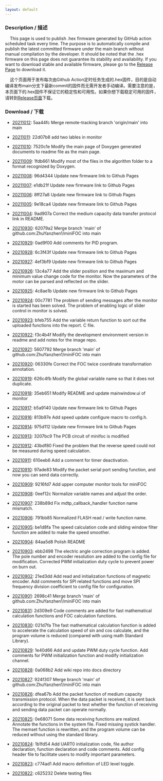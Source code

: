 ```yaml
---
layout: default
---
```


### Description / 描述

&nbsp;&nbsp;&nbsp;&nbsp;This page is used to publish .hex firmware generated by GitHub action scheduled task every time. The purpose is to automatically compile and publish the latest committed firmware under the main branch without manual compilation by the developer. It should be noted that the .hex firmware on this page does not guarantee its stability and availability. If you want to download stable and available firmware, please go to the [Release Page](https://github.com/ZhuYanzhen1/miniFOC/releases) to download it.

&nbsp;&nbsp;&nbsp;&nbsp;这个页面用于发布每次由Github Action定时任务生成的.hex固件，目的是自动编译发布main分支下最新commit的固件而无需开发者手动编译。需要注意的是，本页面下的.hex固件不保证它的稳定性和可用性。如果你想下载稳定可用的固件，请转到[Release页面](https://github.com/ZhuYanzhen1/miniFOC/releases)下载。

### Download / 下载&nbsp;
 
+ [20211012](https://gitee.com/zhuyanzhen1/minifoc_firmware/raw/master/202110/20211012.hex): 5aa44fc Merge remote-tracking branch 'origin/main' into main
 
+ [20211011](https://gitee.com/zhuyanzhen1/minifoc_firmware/raw/master/202110/20211011.hex): 22d07b8 add two lables in monitor
 
+ [20211010](https://gitee.com/zhuyanzhen1/minifoc_firmware/raw/master/202110/20211010.hex): 7520c1e Modify the main page of Doxygen generated documents to readme file as the main page.
 
+ [20211009](https://gitee.com/zhuyanzhen1/minifoc_firmware/raw/master/202110/20211009.hex): 1fdb661 Modify most of the files in the algorithm folder to a format recognized by Doxygen.
 
+ [20211008](https://gitee.com/zhuyanzhen1/minifoc_firmware/raw/master/202110/20211008.hex): 96d4344 Update new firmware link to Github Pages
 
+ [20211007](https://gitee.com/zhuyanzhen1/minifoc_firmware/raw/master/202110/20211007.hex): e1db21f Update new firmware link to Github Pages
 
+ [20211006](https://gitee.com/zhuyanzhen1/minifoc_firmware/raw/master/202110/20211006.hex): 8ff27a8 Update new firmware link to Github Pages
 
+ [20211005](https://gitee.com/zhuyanzhen1/minifoc_firmware/raw/master/202110/20211005.hex): 9e18ca4 Update new firmware link to Github Pages
 
+ [20211004](https://gitee.com/zhuyanzhen1/minifoc_firmware/raw/master/202110/20211004.hex): 9ad907a Correct the medium capacity data transfer protocol link in README.

+ [20210930](https://gitee.com/zhuyanzhen1/minifoc_firmware/raw/master/202109/20210930.hex): 62079a2 Merge branch 'main' of github.com:ZhuYanzhen1/miniFOC into main

+ [20210929](https://gitee.com/zhuyanzhen1/minifoc_firmware/raw/master/202109/20210929.hex): 0ad9f00 Add comments for PID program.

+ [20210928](https://gitee.com/zhuyanzhen1/minifoc_firmware/raw/master/202109/20210928.hex): 6c3f43f Update new firmware link to Github Pages

+ [20210927](https://gitee.com/zhuyanzhen1/minifoc_firmware/raw/master/202109/20210927.hex): 4ef3bf9 Update new firmware link to Github Pages

+ [20210926](https://gitee.com/zhuyanzhen1/minifoc_firmware/raw/master/202109/20210926.hex): 13c4a77 Add the slider position and the maximum and minimum value change code for the monitor. Now the parameters of the motor can be parsed and reflected on the slider.

+ [20210925](https://gitee.com/zhuyanzhen1/minifoc_firmware/raw/master/202109/20210925.hex): 4c8ae1b Update new firmware link to Github Pages

+ [20210924](https://gitee.com/zhuyanzhen1/minifoc_firmware/raw/master/202109/20210924.hex): 00c7781 The problem of sending messages after the monitor is started has been solved. The problem of enabling logic of slider control in monitor is solved.

+ [20210923](https://gitee.com/zhuyanzhen1/minifoc_firmware/raw/master/202109/20210923.hex): bfeb755 Add the variable return function to sort out the uploaded functions into the report. C file.

+ [20210922](https://gitee.com/zhuyanzhen1/minifoc_firmware/raw/master/202109/20210922.hex): f3c4b4f Modify the development environment version in readme and add notes for the image repo.

+ [20210921](https://gitee.com/zhuyanzhen1/minifoc_firmware/raw/master/202109/20210921.hex): 5607792 Merge branch 'main' of github.com:ZhuYanzhen1/miniFOC into main

+ [20210920](https://gitee.com/zhuyanzhen1/minifoc_firmware/raw/master/202109/20210920.hex): 06330fe Correct the FOC twice coordinate transformation annotation.

+ [20210919](https://gitee.com/zhuyanzhen1/minifoc_firmware/raw/master/202109/20210919.hex): 626c4fb Modify the global variable name so that it does not duplicate.

+ [20210918](https://gitee.com/zhuyanzhen1/minifoc_firmware/raw/master/202109/20210918.hex): 35eb651 Modify README and update mainwindow.ui of monitor

+ [20210917](https://gitee.com/zhuyanzhen1/minifoc_firmware/raw/master/202109/20210917.hex): b5a9140 Update new firmware link to Github Pages

+ [20210916](https://gitee.com/zhuyanzhen1/minifoc_firmware/raw/master/202109/20210916.hex): 813b97e Add speed update configure macro to config.h.

+ [20210914](https://gitee.com/zhuyanzhen1/minifoc_firmware/raw/master/202109/20210914.hex): 975d112 Update new firmware link to Github Pages

+ [20210913](https://gitee.com/zhuyanzhen1/minifoc_firmware/raw/master/202109/20210913.hex): 3207bc9 The PCB circuit of minifoc is modified

+ [20210912](https://gitee.com/zhuyanzhen1/minifoc_firmware/raw/master/202109/20210912.hex): 43bdf80 Fixed the problem that the reverse speed could not be measured during speed calculation.

+ [20210911](https://gitee.com/zhuyanzhen1/minifoc_firmware/raw/master/202109/20210911.hex): 610eeb6 Add a comment for timer deactivation.

+ [20210910](https://gitee.com/zhuyanzhen1/minifoc_firmware/raw/master/202109/20210910.hex): 97ade83 Modify the packet serial port sending function, and now you can send data correctly.

+ [20210909](https://gitee.com/zhuyanzhen1/minifoc_firmware/raw/master/202109/20210909.hex): 9216fd7 Add upper computer monitor tools for miniFOC

+ [20210908](https://gitee.com/zhuyanzhen1/minifoc_firmware/raw/master/202109/20210908.hex): 0eef12c Normalize variable names and adjust the order.

+ [20210907](https://gitee.com/zhuyanzhen1/minifoc_firmware/raw/master/202109/20210907.hex): 238b89d Fix mdtp_callback_handler function name mismatch.

+ [20210906](https://gitee.com/zhuyanzhen1/minifoc_firmware/raw/master/202109/20210906.hex): 791bb85 Normalized FLASH read / write function name.

+ [20210905](https://gitee.com/zhuyanzhen1/minifoc_firmware/raw/master/202109/20210905.hex): be1d8fa The speed calculation code and sliding window filter function are added to make the speed smoother.

+ [20210904](https://gitee.com/zhuyanzhen1/minifoc_firmware/raw/master/202109/20210904.hex): 84aa5d8 Polish README

+ [20210903](https://gitee.com/zhuyanzhen1/minifoc_firmware/raw/master/202109/20210903.hex): ebb2498 The electric angle correction program is added. The pole number and encoder resolution are added to the config file for modification. Corrected PWM initialization duty cycle to prevent power on burn out.

+ [20210902](https://gitee.com/zhuyanzhen1/minifoc_firmware/raw/master/202109/20210902.hex): 21ed3dd Add read and initialization functions of magnetic encoder. Add comments for SPI related functions and move SPI frequency division coefficient to config file for configuration.

+ [20210901](https://gitee.com/zhuyanzhen1/minifoc_firmware/raw/master/202109/20210901.hex): 2698c41 Merge branch 'main' of github.com:ZhuYanzhen1/miniFOC into main

+ [20210831](https://gitee.com/zhuyanzhen1/minifoc_firmware/raw/master/202108/20210831.hex): 2d309e9 Code comments are added for fast mathematical calculation functions and FOC calculation functions.

+ [20210830](https://gitee.com/zhuyanzhen1/minifoc_firmware/raw/master/202108/20210830.hex): 021d7fa The fast mathematical calculation function is added to accelerate the calculation speed of sin and cos calculate, and the program volume is reduced (compared with using math Standard Library).

+ [20210829](https://gitee.com/zhuyanzhen1/minifoc_firmware/raw/master/202108/20210829.hex): 1e40d66 Add and update PWM duty cycle function. Add comments for PWM initialization function and modify initialization channel.

+ [20210828](https://gitee.com/zhuyanzhen1/minifoc_firmware/raw/master/202108/20210828.hex): 0a068b2 Add wiki repo into docs directory

+ [20210827](https://gitee.com/zhuyanzhen1/minifoc_firmware/raw/master/202108/20210827.hex): 924f307 Merge branch 'main' of github.com:ZhuYanzhen1/miniFOC into main

+ [20210826](https://gitee.com/zhuyanzhen1/minifoc_firmware/raw/master/202108/20210826.hex): dfea67b Add the packet function of medium capacity transmission protocol. When the data packet is received, it is sent back according to the original packet to test whether the function of receiving and sending data packet can operate normally.

+ [20210825](https://gitee.com/zhuyanzhen1/minifoc_firmware/raw/master/202108/20210825.hex): 0e68071 Some data receiving functions are realized. Annotate the functions in the system file. Fixed missing systick handler. The memset function is rewritten, and the program volume can be reduced without using the standard library.

+ [20210824](https://gitee.com/zhuyanzhen1/minifoc_firmware/raw/master/202108/20210824.hex): 1b1fd54 Add UART0 initialization code, file author declaration, function declaration and code comments. Add config header file to facilitate users to modify important parameters.

+ [20210823](https://gitee.com/zhuyanzhen1/minifoc_firmware/raw/master/202108/20210823.hex): c774ad1 Add macro definition of LED level toggle.

+ [20210822](https://gitee.com/zhuyanzhen1/minifoc_firmware/raw/master/202108/20210822.hex): c625232 Delete testing files
